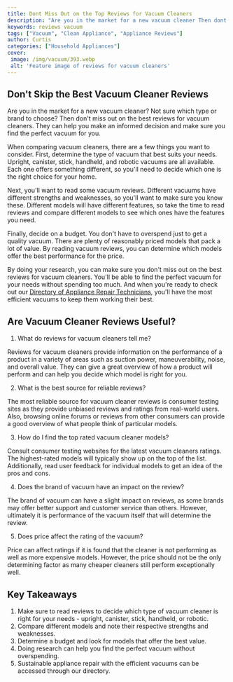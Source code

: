 ```yaml
---
title: Dont Miss Out on the Top Reviews for Vacuum Cleaners
description: "Are you in the market for a new vacuum cleaner Then dont miss out on experiencing the top rated models Read this blog post for thorough and honest reviews of the best models available"
keywords: reviews vacuum
tags: ["Vacuum", "Clean Appliance", "Appliance Reviews"]
author: Curtis
categories: ["Household Appliances"]
cover: 
 image: /img/vacuum/393.webp
 alt: 'Feature image of reviews for vacuum cleaners'
---
```

## Don't Skip the Best Vacuum Cleaner Reviews
Are you in the market for a new vacuum cleaner? Not sure which type or brand to choose? Then don't miss out on the best reviews for vacuum cleaners. They can help you make an informed decision and make sure you find the perfect vacuum for you. 

When comparing vacuum cleaners, there are a few things you want to consider. First, determine the type of vacuum that best suits your needs. Upright, canister, stick, handheld, and robotic vacuums are all available. Each one offers something different, so you'll need to decide which one is the right choice for your home. 

Next, you'll want to read some vacuum reviews. Different vacuums have different strengths and weaknesses, so you'll want to make sure you know these. Different models will have different features, so take the time to read reviews and compare different models to see which ones have the features you need.

Finally, decide on a budget. You don't have to overspend just to get a quality vacuum. There are plenty of reasonably priced models that pack a lot of value. By reading vacuum reviews, you can determine which models offer the best performance for the price. 

By doing your research, you can make sure you don't miss out on the best reviews for vacuum cleaners. You'll be able to find the perfect vacuum for your needs without spending too much. And when you're ready to check out our [Directory of Appliance Repair Technicians](./pages/appliance-repair-technicians), you'll have the most efficient vacuums to keep them working their best.

## Are Vacuum Cleaner Reviews Useful?

1. What do reviews for vacuum cleaners tell me? 
 
 Reviews for vacuum cleaners provide information on the performance of a product in a variety of areas such as suction power, maneuverability, noise, and overall value. They can give a great overview of how a product will perform and can help you decide which model is right for you.

2. What is the best source for reliable reviews?

The most reliable source for vacuum cleaner reviews is consumer testing sites as they provide unbiased reviews and ratings from real-world users. Also, browsing online forums or reviews from other consumers can provide a good overview of what people think of particular models. 

3. How do I find the top rated vacuum cleaner models? 

Consult consumer testing websites for the latest vacuum cleaners ratings. The highest-rated models will typically show up on the top of the list. Additionally, read user feedback for individual models to get an idea of the pros and cons.

4. Does the brand of vacuum have an impact on the review?

The brand of vacuum can have a slight impact on reviews, as some brands may offer better support and customer service than others. However, ultimately it is performance of the vacuum itself that will determine the review. 

5. Does price affect the rating of the vacuum?

Price can affect ratings if it is found that the cleaner is not performing as well as more expensive models. However, the price should not be the only determining factor as many cheaper cleaners still perform exceptionally well.

## Key Takeaways
1. Make sure to read reviews to decide which type of vacuum cleaner is right for your needs - upright, canister, stick, handheld, or robotic. 
2. Compare different models and note their respective strengths and weaknesses. 
3. Determine a budget and look for models that offer the best value. 
4. Doing research can help you find the perfect vacuum without overspending. 
5. Sustainable appliance repair with the efficient vacuums can be accessed through our directory.
